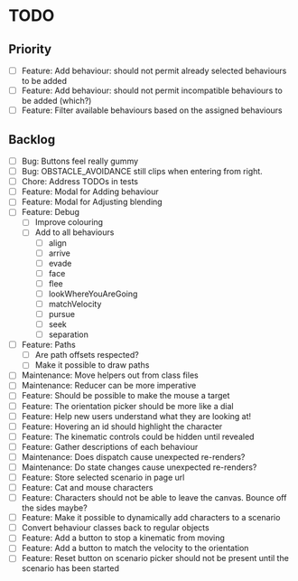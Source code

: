 # TODO

## Priority

- [ ] Feature: Add behaviour: should not permit already selected behaviours to be added
- [ ] Feature: Add behaviour: should not permit incompatible behaviours to be added (which?)
- [ ] Feature: Filter available behaviours based on the assigned behaviours

## Backlog

- [ ] Bug: Buttons feel really gummy
- [ ] Bug: OBSTACLE_AVOIDANCE still clips when entering from right.
- [ ] Chore: Address TODOs in tests
- [ ] Feature: Modal for Adding behaviour
- [ ] Feature: Modal for Adjusting blending
- [ ] Feature: Debug
  - [ ] Improve colouring
  - [ ] Add to all behaviours
    - [ ] align
    - [ ] arrive
    - [ ] evade
    - [ ] face
    - [ ] flee
    - [ ] lookWhereYouAreGoing
    - [ ] matchVelocity
    - [ ] pursue
    - [ ] seek
    - [ ] separation
- [ ] Feature: Paths
  - [ ] Are path offsets respected?
  - [ ] Make it possible to draw paths
- [ ] Maintenance: Move helpers out from class files
- [ ] Maintenance: Reducer can be more imperative
- [ ] Feature: Should be possible to make the mouse a target
- [ ] Feature: The orientation picker should be more like a dial
- [ ] Feature: Help new users understand what they are looking at!
- [ ] Feature: Hovering an id should highlight the character
- [ ] Feature: The kinematic controls could be hidden until revealed
- [ ] Feature: Gather descriptions of each behaviour
- [ ] Maintenance: Does dispatch cause unexpected re-renders?
- [ ] Maintenance: Do state changes cause unexpected re-renders?
- [ ] Feature: Store selected scenario in page url
- [ ] Feature: Cat and mouse characters
- [ ] Feature: Characters should not be able to leave the canvas. Bounce off the sides maybe?
- [ ] Feature: Make it possible to dynamically add characters to a scenario
- [ ] Convert behaviour classes back to regular objects
- [ ] Feature: Add a button to stop a kinematic from moving
- [ ] Feature: Add a button to match the velocity to the orientation
- [ ] Feature: Reset button on scenario picker should not be present until the scenario has been started
